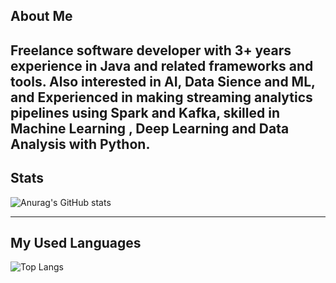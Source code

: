 ## About Me

**Freelance software developer with 3+ years experience in Java and related frameworks and tools. Also interested in AI, Data Sience and ML, and Experienced in making streaming analytics pipelines using Spark and Kafka, skilled in Machine Learning , Deep Learning and Data Analysis with Python.**
---
## Stats

![Anurag's GitHub stats](https://github-readme-stats.vercel.app/api?username=meysam-amini&show_icons=true&theme=highcontrast)

---
## My Used Languages
![Top Langs](https://github-readme-stats.vercel.app/api/top-langs/?username=meysam-amini&hide_progress=true)
<!--
**meysam-amini/meysam-amini** is a ✨ _special_ ✨ repository because its `README.md` (this file) appears on your GitHub profile.

Here are some ideas to get you started:

- 🔭 I’m currently working on ...
- 🌱 I’m currently learning ...
- 👯 I’m looking to collaborate on ...
- 🤔 I’m looking for help with ...
- 💬 Ask me about ...
- 📫 How to reach me: ...
- 😄 Pronouns: ...
- ⚡ Fun fact: ...
-->
